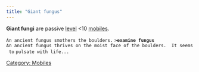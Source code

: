 ```yaml
---
title: "Giant fungus"
---
```


**Giant fungi** are passive [level](level "wikilink") \<10
[mobiles](mobile "wikilink").

`An ancient fungus smothers the boulders.`
`>`**`examine fungus`**
`An ancient fungus thrives on the moist face of the boulders.  It seems to`
`pulsate with life...`

[Category: Mobiles](Category:_Mobiles "wikilink")